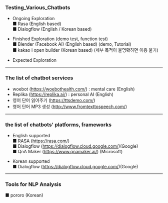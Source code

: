 ### Testing_Various_Chatbots
  
- Ongoing Exploration  
■ Rasa (English based)  
■ Dialogflow (English / Korean based)  
  
- Finished Exploration (demo test, function test)  
■ Blender (Facebook AI) (English based) (demo, Tutorial)  
■ kakao i open builder (Korean based)  (세부 목적이 불명확하면 이용 불가)  
  
- Expected Exploration  
  
------------------------------------------------------------------  
  
### The list of chatbot services  
- woebot (https://woebothealth.com/) : mental care (English)  
- Replika  (https://replika.ai/) : personal AI (English)
- 영어 단어 읽어주기 (https://ttsdemo.com/)
- 영어 단어 MP3 생성 (http://www.fromtexttospeech.com/)
-------------------------------------------------------------------  
  
### the list of chatbots' platforms, frameworks  
- English supported  
■ RASA (https://rasa.com/)  
■ Dialogflow  (https://dialogflow.cloud.google.com/)(Google)  
■ QnA Maker (https://www.qnamaker.ai/) (Microsoft)  
  
- Korean supported  
■ Dialogflow  (https://dialogflow.cloud.google.com/)(Google)  
-------------------------------------------------------------------  
### Tools for NLP Analysis  
■ pororo (Korean)  

